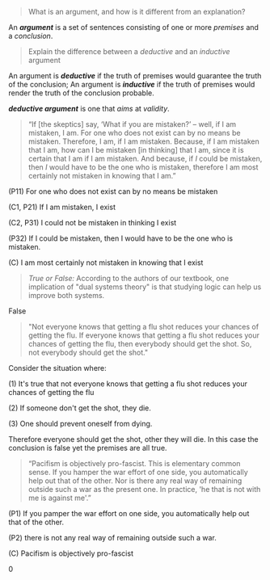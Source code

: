 >What is an argument, and how is it different from an explanation?

An ***argument*** is a set of sentences consisting of one or more *premises* and a *conclusion*. 

>Explain the difference between a *deductive* and an *inductive* argument

An argument is ***deductive*** if the truth of premises would guarantee the truth of the conclusion; An argument is ***inductive*** if the truth of premises would render the truth of the conclusion probable.

***deductive argument*** is one that *aims* at *validity*.



> “If [the skeptics] say, ‘What if you are mistaken?’ – well, if I am  mistaken, I am. For one who does not exist can by no means be mistaken. Therefore, I am, if I am mistaken. Because, if I am mistaken that I am, how can I be mistaken [in thinking] that I am, since it is  certain that I am if I am mistaken. And because, if *I* could be mistaken, then *I* would have to be the one who is mistaken, therefore I am most certainly not mistaken in knowing that I am.”

(P11) For one who does not exist can by no means be mistaken

(C1, P21) If I am mistaken, I exist

(C2, P31) I could not be mistaken in thinking I exist

(P32) If I could be mistaken, then I would have to be the one who is mistaken.

(C) I am most certainly not mistaken in knowing that I exist



> *True or False:* According to the authors of our textbook, one implication of "dual systems theory" is that studying logic can help us improve both systems.      

False



>"Not everyone knows that getting a flu shot reduces your chances of  getting the flu. If everyone knows that getting a flu shot reduces your chances of getting the flu, then everybody should get the shot. So,  not everybody should get the shot."

Consider the situation where:

(1) It's true that not everyone knows that getting a flu shot reduces your chances of getting the flu

(2) If someone don't get the shot, they die.

(3) One should prevent oneself from dying.

Therefore everyone should get the shot, other they will die. In this case the conclusion is false yet the premises are all true.



>“Pacifism is objectively pro-fascist.  This is elementary common sense. If you hamper the war effort of one  side, you automatically help out that of the other. Nor is there any  real way of remaining outside such a war as the present one. In  practice, 'he that is not with me is against me'.” 

(P1) If you pamper the war effort on one side, you automatically help out that of the other.

(P2) there is not any real way of remaining outside such a war.

(C) Pacifism is objectively pro-fascist

0
